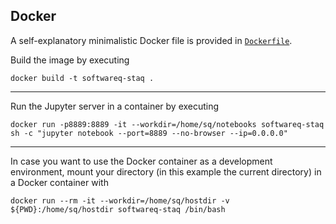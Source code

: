 ## Docker

A self-explanatory minimalistic Docker file is provided
in [`Dockerfile`](https://github.com/softwareQinc/staq/tree/main/docker/Dockerfile).

Build the image by executing

```shell
docker build -t softwareq-staq .
```

---

Run the Jupyter server in a container by executing

```shell
docker run -p8889:8889 -it --workdir=/home/sq/notebooks softwareq-staq sh -c "jupyter notebook --port=8889 --no-browser --ip=0.0.0.0"
```

---

In case you want to use the Docker container as a development environment,
mount your directory (in this example the current directory) in a Docker
container with

```shell
docker run --rm -it --workdir=/home/sq/hostdir -v ${PWD}:/home/sq/hostdir softwareq-staq /bin/bash
```

